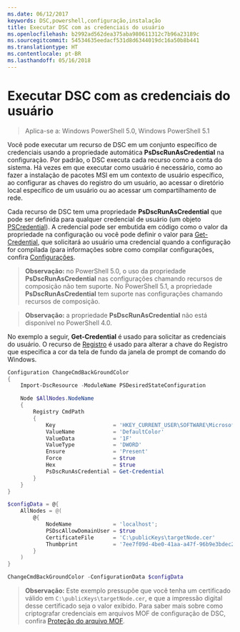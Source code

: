 ```yaml
---
ms.date: 06/12/2017
keywords: DSC,powershell,configuração,instalação
title: Executar DSC com as credenciais do usuário
ms.openlocfilehash: b2992ad562dea375aba980611312c7b96a23189c
ms.sourcegitcommit: 54534635eedacf531d8d6344019dc16a50b8b441
ms.translationtype: HT
ms.contentlocale: pt-BR
ms.lasthandoff: 05/16/2018
---
```

# <a name="running-dsc-with-user-credentials"></a>Executar DSC com as credenciais do usuário

> Aplica-se a: Windows PowerShell 5.0, Windows PowerShell 5.1

Você pode executar um recurso de DSC em um conjunto específico de credenciais usando a propriedade automática **PsDscRunAsCredential** na configuração.
Por padrão, o DSC executa cada recurso como a conta do sistema.
Há vezes em que executar como usuário é necessário, como ao fazer a instalação de pacotes MSI em um contexto de usuário específico, ao configurar as chaves do registro do um usuário, ao acessar o diretório local específico de um usuário ou ao acessar um compartilhamento de rede.

Cada recurso de DSC tem uma propriedade **PsDscRunAsCredential** que pode ser definida para qualquer credencial de usuário (um objeto [PSCredential](https://msdn.microsoft.com/library/ms572524(v=VS.85).aspx)).
A credencial pode ser embutida em código como o valor da propriedade na configuração ou você pode definir o valor para [Get-Credential](https://technet.microsoft.com/library/hh849815.aspx), que solicitará ao usuário uma credencial quando a configuração for compilada (para informações sobre como compilar configurações, confira [Configurações](configurations.md).

>**Observação:** no PowerShell 5.0, o uso da propriedade **PsDscRunAsCredential** nas configurações chamando recursos de composição não tem suporte.
>No PowerShell 5.1, a propriedade **PsDscRunAsCredential** tem suporte nas configurações chamando recursos de composição.

>**Observação:** a propriedade **PsDscRunAsCredential** não está disponível no PowerShell 4.0.

No exemplo a seguir, **Get-Credential** é usado para solicitar as credenciais do usuário.
O recurso de [Registro](registryResource.md) é usado para alterar a chave do Registro que especifica a cor da tela de fundo da janela de prompt de comando do Windows.

```powershell
Configuration ChangeCmdBackGroundColor
{
    Import-DscResource -ModuleName PSDesiredStateConfiguration

    Node $AllNodes.NodeName
    {
        Registry CmdPath
        {
            Key                  = 'HKEY_CURRENT_USER\SOFTWARE\Microsoft\Command Processor'
            ValueName            = 'DefaultColor'
            ValueData            = '1F'
            ValueType            = 'DWORD'
            Ensure               = 'Present'
            Force                = $true
            Hex                  = $true
            PsDscRunAsCredential = Get-Credential
        }
    }
}

$configData = @{
    AllNodes = @(
        @{
            NodeName             = 'localhost';
            PSDscAllowDomainUser = $true
            CertificateFile      = 'C:\publicKeys\targetNode.cer'
            Thumbprint           = '7ee7f09d-4be0-41aa-a47f-96b9e3bdec25'
        }
    )
}

ChangeCmdBackGroundColor -ConfigurationData $configData
```
>**Observação:** Este exemplo pressupõe que você tenha um certificado válido em `C:\publicKeys\targetNode.cer`, e que a impressão digital desse certificado seja o valor exibido.
>Para saber mais sobre como criptografar credenciais em arquivos MOF de configuração de DSC, confira [Proteção do arquivo MOF](secureMOF.md).